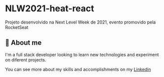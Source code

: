 # NLW2021-heat-react

Projeto desenvolvido na Next Level Week de 2021, evento promovido pela RocketSeat

## 🚀 About me

I'm a full stack developer looking to learn new technologies and experiment on diferent projects.

You can see more about my skills and accomplishments on my [Linkedin](https://www.linkedin.com/in/gabriel-gon%C3%A7alves-397abb145/)
